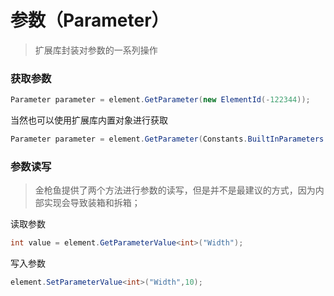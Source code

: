 # 参数（Parameter）

> 扩展库封装对参数的一系列操作

### 获取参数

```csharp
Parameter parameter = element.GetParameter(new ElementId(-122344));
```

当然也可以使用扩展库内置对象进行获取

```csharp
Parameter parameter = element.GetParameter(Constants.BuiltInParameters.View.Name);
```

### 参数读写

> 金枪鱼提供了两个方法进行参数的读写，但是并不是最建议的方式，因为内部实现会导致装箱和拆箱；

读取参数

```csharp
int value = element.GetParameterValue<int>("Width");
```

写入参数

```csharp
element.SetParameterValue<int>("Width",10);
```
